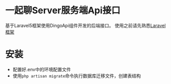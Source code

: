 # 一起聊Server服务端Api接口
基于Laravel5框架使用DingoApi组件开发的后端接口。
使用之前请先熟悉[Laravel框架](http://golaravel.com)
# 安装
- 配置好.env中的环境配置文件
- 使用`php artisan migrate`命令执行数据库迁移文件，创建表结构